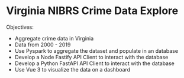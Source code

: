 # Virginia NIBRS Crime Data Explore

Objectives:

- Aggregate crime data in Virginia
- Data from 2000 - 2019
- Use Pyspark to aggregate the dataset and populate in an database
- Develop a Node Fastify API Client to interact with the database
- Develop a Python FastAPI API Client to interact with the database
- Use Vue 3 to visualize the data on a dashboard 

